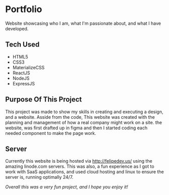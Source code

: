 # Portfolio
Website showcasing who I am, what I'm passionate about, and what I have developed.

## Tech Used
- HTML5
- CSS3
- MaterializeCSS
- ReactJS
- NodeJS
- ExpressJS

## Purpose Of This Project
This project was made to show my skills in creating and executing a design, and a website. Asside from the code,
This website was created with the planning and management of how a real company might work on a site. the website,
was first drafted up in figma and then I started coding each needed component to make the page work.

## Server
Currently this website is being hosted via http://felipedev.us/ using the amazing linode.com servers. This was also,
a fun experience as I got to work with SaaS applications, and used cloud hosting and linux to ensure the server is,
running optimally 24/7.

*Overall this was a very fun project, and I hope you enjoy it!*
